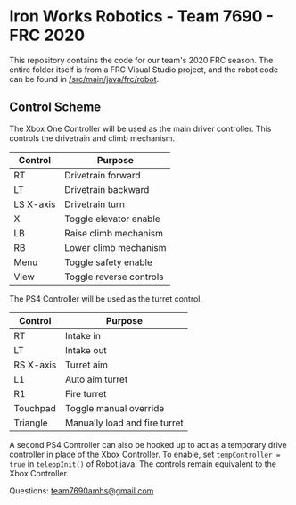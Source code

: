 # Iron Works Robotics - Team 7690 - FRC 2020
This repository contains the code for our team's 2020 FRC season.
The entire folder itself is from a FRC Visual Studio project, and the robot code can be found in [/src/main/java/frc/robot](https://github.com/RandomBananazz/2020frcsuperbot/tree/betterstuff/src/main/java/frc/robot).



## Control Scheme
The Xbox One Controller will be used as the main driver controller. This controls the drivetrain and climb mechanism.

Control | Purpose
------- | -------
RT | Drivetrain forward
LT | Drivetrain backward
LS X-axis | Drivetrain turn
X | Toggle elevator enable
LB | Raise climb mechanism
RB | Lower climb mechanism
Menu | Toggle safety enable
View | Toggle reverse controls

The PS4 Controller will be used as the turret control.

Control | Purpose
------- | -------
RT | Intake in
LT | Intake out
RS X-axis | Turret aim
L1 | Auto aim turret
R1 | Fire turret
Touchpad | Toggle manual override
Triangle | Manually load and fire turret

A second PS4 Controller can also be hooked up to act as a temporary drive controller in place of the Xbox Controller. To enable, set `tempController = true` in `teleopInit()` of Robot.java. The controls remain equivalent to the Xbox Controller.

Questions: team7690amhs@gmail.com
